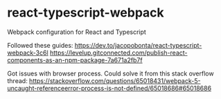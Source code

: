 # react-typescript-webpack
Webpack configuration for React and Typescript

Followed these guides:
https://dev.to/jacopobonta/react-typescript-webpack-3c6l
https://levelup.gitconnected.com/publish-react-components-as-an-npm-package-7a671a2fb7f

Got issues with browser process. Could solve it from this stack overflow thread:
https://stackoverflow.com/questions/65018431/webpack-5-uncaught-referenceerror-process-is-not-defined/65018686#65018686
